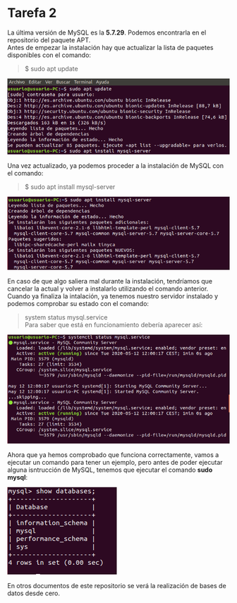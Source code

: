 # Tarefa 2

La última versión de MySQL es la **5.7.29**. Podemos encontrarla en el repositorio del paquete APT.   
Antes de empezar la instalación hay que actualizar la lista de paquetes disponibles con el comando:   
 > $ sudo apt update      
      
![Error](Actualizar.PNG)     
       
Una vez actualizado, ya podemos proceder a la instalación de MySQL con el comando:   
 > $ sudo apt install mysql-server     
    
![Error](Instalar.PNG)    
     
En caso de que algo saliera mal durante la instalación, tendríamos que cancelar la actual y volver a instalarlo utilizando el comando anterior.   
Cuando ya finaliza la intalación, ya tenemos nuestro servidor instalado y podemos comprobar su estado con el comando:    
 > system status mysql.service     
Para saber que está en funcionamiento debería aparecer así:  
   
![Error](Status.PNG)   
   
Ahora que ya hemos comprobado que funciona correctamente, vamos a ejecutar un comando para tener un ejemplo, pero antes de poder ejecutar alguna isntrucción de MySQL, tenemos que ejecutar el comando **sudo mysql**:   
   
![Error](Ejemplo.PNG)   
   
En otros documentos de este repositorio se verá la realización de bases de datos desde cero.
